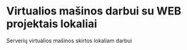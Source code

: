 # Virtualios mašinos darbui su WEB projektais lokaliai
Serverių virtualios mašinos skirtos lokaliam darbui 
